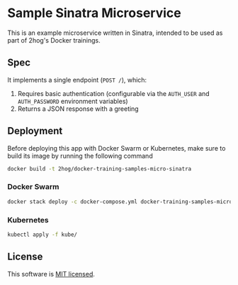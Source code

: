 # Sample Sinatra Microservice

This is an example microservice written in Sinatra, intended to be used as part of 2hog's Docker trainings.

## Spec
It implements a single endpoint (`POST /`), which:

1. Requires basic authentication (configurable via the `AUTH_USER` and `AUTH_PASSWORD` environment variables)
2. Returns a JSON response with a greeting

## Deployment

Before deploying this app with Docker Swarm or Kubernetes, make sure to build its image by running the following command

```sh
docker build -t 2hog/docker-training-samples-micro-sinatra
```

### Docker Swarm

```sh
docker stack deploy -c docker-compose.yml docker-training-samples-micro-sinatra
```

### Kubernetes

```sh
kubectl apply -f kube/
```

## License

This software is [MIT licensed](LICENSE).